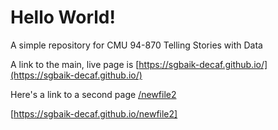 # Hello World!
A simple repository for CMU 94-870 Telling Stories with Data

A link to the main, live page is [https://sgbaik-decaf.github.io/](https://sgbaik-decaf.github.io/)

Here's a link to a second page [/newfile2](/newfile2)

[https://sgbaik-decaf.github.io/newfile2]
